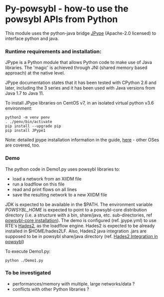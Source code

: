 # Py-powsybl - how-to use the powsybl APIs from Python

This module uses the python-java bridge [JPype](https://github.com/jpype-project/jpype) (Apache-2.0 licensed) to interface python and java.
 
### Runtime requirements and installation:
JPype is a Python module that allows Python code to make use of Java libraries. The 'magic' is achieved through JNI (shared memory based approach) at the native level.

JPype documentation states that it has been tested with CPython 2.6 and later, including the 3 series and it has been used with Java versions from Java 1.7 to Java 11.


To install JPype libraries on CentOS v7, in an isolated virtual python v3.6 environment:

    python3 -m venv penv
    . ./penv/bin/activate
    pip install --upgrade pip
    pip install JPype1

Note: detailed jpype installation information in the guide, [here](https://jpype.readthedocs.io/en/latest/install.html) - other OSes are covered, too.    


### Demo
The python code in Demo1.py uses powsybl libraries to:

 * load a network from an XIIDM file
 * run a loadflow on this file
 * read and print flows on all lines
 * save the resulting network to a new XIIDM file
 

JDK is expected to be available in the $PATH.
The environment variable *POWSYBL_HOME* is expected to point to a powsybl-core distribution directory (i.e. a structure with a bin, share/java, etc. sub-directories, ref [powsybl-core installation](https://github.com/powsybl/powsybl-core)).
The demo is configured (ref. jpype.yml) to use RTE's [Hades2](https://github.com/rte-france/hades2-distribution), as the loadflow engine. Hades2 is expected to be already installed in $HOME/hades2LF.
Also, Hades2 java integration .jars are supposed to be in powsybl share/java directory (ref. [Hades2 Integration in powsybl](https://rte-france.github.io/hades2/index.html))

To execute Demo1.py:

    python ./Demo1.py


### To be investigated
 * performances/memory with multiple, large networks/data ? 
 * conflicts with other Python libraries ? 
